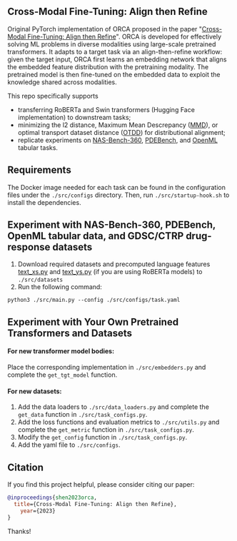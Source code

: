 ## Cross-Modal Fine-Tuning: Align then Refine

Original PyTorch implementation of ORCA proposed in the paper "[Cross-Modal Fine-Tuning: Align then Refine](https://arxiv.org/abs/2302.05738)". 
ORCA is developed for effectively solving  ML problems in diverse modalities using large-scale pretrained transformers. 
It adapts to a target task  via an align-then-refine workflow: given the target input, ORCA first learns an embedding network  that aligns the embedded feature distribution with the pretraining modality. The pretrained model is then fine-tuned  on the embedded data to exploit the  knowledge shared across modalities. 

This repo specifically supports
- transferring RoBERTa and Swin transformers (Hugging Face implementation) to downstream tasks;
- minimizing the l2 distance, Maximum Mean Descrepancy ([MMD](https://github.com/jindongwang/transferlearning/blob/master/code/distance/mmd_pytorch.py)), or optimal transport dataset distance ([OTDD](https://github.com/microsoft/otdd)) for distributional alignment;
- replicate experiments on [NAS-Bench-360](https://nb360.ml.cmu.edu), [PDEBench](https://github.com/pdebench/PDEBench), and [OpenML](https://www.openml.org/) tabular tasks.

## Requirements

The Docker image needed for each task can be found in the configuration files under the `./src/configs` directory. Then, run `./src/startup-hook.sh` to install the dependencies.

## Experiment with NAS-Bench-360, PDEBench, OpenML tabular data, and GDSC/CTRP drug-response datasets

1. Download required datasets and precomputed language features [text_xs.py](https://www.dropbox.com/s/yhlf25n8rzmdrtp/text_xs.npy?dl=0) and [text_ys.py](https://www.dropbox.com/s/16lj1vprg1pzckt/text_ys.npy?dl=0) (if you are using RoBERTa models) to  `./src/datasets`
2. Run the following command:
```
python3 ./src/main.py --config ./src/configs/task.yaml
```

## Experiment with Your Own Pretrained Transformers and Datasets

#### For new transformer model bodies:
Place the corresponding implementation in `./src/embedders.py` and complete the `get_tgt_model` function.

#### For new datasets:
1. Add the data loaders to `./src/data_loaders.py` and complete the `get_data` function in `./src/task_configs.py`.
2. Add the loss functions and evaluation metrics to `./src/utils.py` and complete the `get_metric` function in `./src/task_configs.py`.
3. Modify the `get_config` function in `./src/task_configs.py`.
4. Add the yaml file to  `./src/configs`.


## Citation
If you find this project helpful, please consider citing our paper:
```bibtex
@inproceedings{shen2023orca,
  title={Cross-Modal Fine-Tuning: Align then Refine},
    year={2023}
}
```
Thanks!

